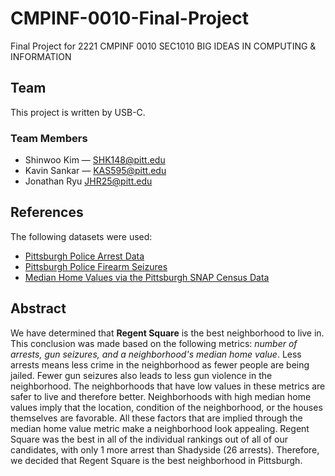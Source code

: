 # CMPINF-0010-Final-Project
Final Project for 2221 CMPINF 0010 SEC1010 BIG IDEAS IN COMPUTING &amp; INFORMATION

## Team

This project is written by USB-C.

### Team Members

- Shinwoo Kim — SHK148@pitt.edu
- Kavin Sankar — KAS595@pitt.edu
- Jonathan Ryu JHR25@pitt.edu
## References

The following datasets were used:
- [Pittsburgh Police Arrest Data](https://data.wprdc.org/dataset/arrest-data)
- [Pittsburgh Police Firearm Seizures](https://data.wprdc.org/dataset/pbp-fire-arm-seizures)
- [Median Home Values via the Pittsburgh SNAP Census Data](https://data.wprdc.org/dataset/pgh/resource/9890875b-c1d1-4e64-8fc9-a4a8dc433745)

## Abstract
We have determined that **Regent Square** is the best neighborhood to live in. This conclusion was made based on the following metrics: _number of arrests, gun seizures, and a neighborhood's median home value_. Less arrests means less crime in the neighborhood as fewer people are being jailed. Fewer gun seizures also leads to less gun violence in the neighborhood. The neighborhoods that have low values in these metrics are safer to live and therefore better. Neighborhoods with high median home values imply that the location, condition of the neighborhood, or the houses themselves are favorable. All these factors that are implied through the median home value metric make a neighborhood look appealing. Regent Square was the best in all of the individual rankings out of all of our candidates, with only 1 more arrest than Shadyside (26 arrests). Therefore, we decided that Regent Square is the best neighborhood in Pittsburgh.

